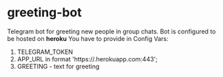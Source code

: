 # greeting-bot
Telegram bot for greeting new people in group chats.
Bot is configured to be hosted on __heroku__
You have to provide in Config Vars:

1. TELEGRAM_TOKEN
2. APP_URL in format 'https://<app-name>.herokuapp.com:443';
3. GREETING - text for greeting
